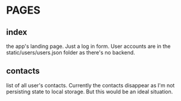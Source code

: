 # PAGES

## index

the app's landing page. Just a log in form.
User accounts are in the static/users/users.json folder as there's no backend.

## contacts

list of all user's contacts.
Currently the contacts disappear as I'm not persisting state to local storage.
But this would be an ideal situation.
